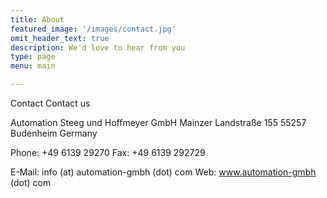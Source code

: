 ```yaml
---
title: About    
featured_image: '/images/contact.jpg'
omit_header_text: true
description: We'd love to hear from you
type: page
menu: main

---
```


Contact
Contact us

Automation Steeg und Hoffmeyer GmbH
Mainzer Landstraße 155
55257 Budenheim
Germany

Phone: +49 6139 29270
Fax:     +49 6139 292729

E-Mail: info (at) automation-gmbh (dot) com
Web: www.automation-gmbh (dot) com